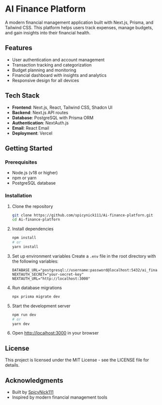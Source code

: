 # AI Finance Platform

A modern financial management application built with Next.js, Prisma, and Tailwind CSS. This platform helps users track expenses, manage budgets, and gain insights into their financial health.

## Features

- User authentication and account management
- Transaction tracking and categorization
- Budget planning and monitoring
- Financial dashboard with insights and analytics
- Responsive design for all devices

## Tech Stack

- **Frontend**: Next.js, React, Tailwind CSS, Shadcn UI
- **Backend**: Next.js API routes
- **Database**: PostgreSQL with Prisma ORM
- **Authentication**: NextAuth.js
- **Email**: React Email
- **Deployment**: Vercel

## Getting Started

### Prerequisites

- Node.js (v18 or higher)
- npm or yarn
- PostgreSQL database

### Installation

1. Clone the repository
   ```bash
   git clone https://github.com/spicynick111/Ai-finance-platforn.git
   cd Ai-finance-platforn
   ```

2. Install dependencies
   ```bash
   npm install
   # or
   yarn install
   ```

3. Set up environment variables
   Create a `.env` file in the root directory with the following variables:
   ```
   DATABASE_URL="postgresql://username:password@localhost:5432/ai_finance"
   NEXTAUTH_SECRET="your-secret-key"
   NEXTAUTH_URL="http://localhost:3000"
   ```

4. Run database migrations
   ```bash
   npx prisma migrate dev
   ```

5. Start the development server
   ```bash
   npm run dev
   # or
   yarn dev
   ```

6. Open [http://localhost:3000](http://localhost:3000) in your browser

## License

This project is licensed under the MIT License - see the LICENSE file for details.

## Acknowledgments

- Built by [SpicyNick111](https://github.com/spicynick111)
- Inspired by modern financial management tools